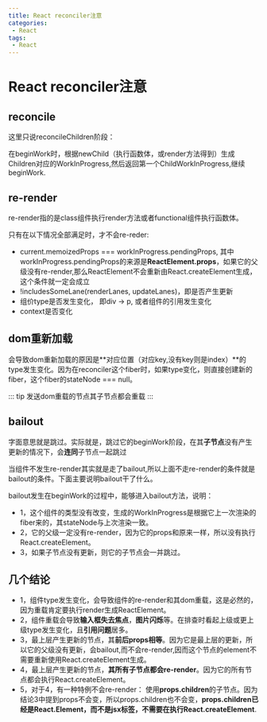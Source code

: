 ```yaml
---
title: React reconciler注意
categories:
 - React
tags:
 - React
---
```


# React reconciler注意


## reconcile

这里只说reconcileChildren阶段：

在beginWork时，根据newChild（执行函数体，或render方法得到）生成Children对应的WorkInProgress,然后返回第一个ChildWorkInProgress,继续beginWork.

## re-render

re-render指的是class组件执行render方法或者functional组件执行函数体。

只有在以下情况全部满足时，才不会re-reder:
- current.memoizedProps === workInProgress.pendingProps, 其中workInProgress.pendingProps的来源是**ReactElement.props**，如果它的父级没有re-render,那么ReactElement不会重新由React.createElement生成，这个条件就一定会成立
- !includesSomeLane(renderLanes, updateLanes)，即是否产生更新
- 组价type是否发生变化， 即div -> p, 或者组件的引用发生变化
- context是否变化

## dom重新加载

会导致dom重新加载的原因是**对应位置（对应key,没有key则是index）**的type发生变化。因为在reconciler这个fiber时，如果type变化，则直接创建新的fiber，这个fiber的stateNode === null。

::: tip
发送dom重载的节点其子节点都会重载
::: 

## bailout

字面意思就是跳过。实际就是，跳过它的beginWork阶段，在其**子节点**没有产生更新的情况下，会**连同**子节点一起跳过

当组件不发生re-render其实就是走了bailout,所以上面不走re-render的条件就是bailout的条件。下面主要说明bailout干了什么。

bailout发生在beginWork的过程中，能够进入bailout方法，说明：
- 1，这个组件的类型没有改变，生成的WorkInProgress是根据它上一次渲染的fiber来的，其stateNode与上次渲染一致。
- 2，它的父级一定没有re-render，因为它的props和原来一样，所以没有执行React.createElement。
- 3，如果子节点没有更新，则它的子节点会一并跳过。

## 几个结论

- 1，组件type发生变化，会导致组件的re-render和其dom重载，这是必然的，因为重载肯定要执行render生成ReactElement。
- 2，组件重载会导致**输入框失去焦点**，**图片闪烁**等。在排查时看起上级或更上级type发生变化，且**引用问题**居多。
- 3，最上层产生更新的节点，其**前后props相等**。因为它是最上层的更新，所以它的父级没有更新，会bailout,而不会re-render,因而这个节点的element不需要重新使用React.createElement生成。
- 4，最上层产生更新的节点，**其所有子节点都会re-render**。因为它的所有节点都会执行React.createElement。
- 5，对于4，有一种特例不会re-render： 使用**props.children**的子节点。因为结论3中提到props不会变，所以props.children也不会变，**props.children已经是React.Element，而不是jsx标签，不需要在执行React.createElement**.